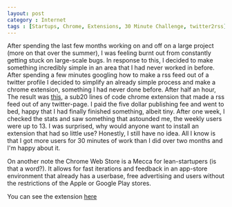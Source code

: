 ```yaml
---
layout: post
category : Internet
tags : [Startups, Chrome, Extensions, 30 Minute Challenge, twitter2rss]
---
```

After spending the last few months working on and off on a large project (more on that over the summer), I was 
feeling burnt out from constantly getting stuck on large-scale bugs. In response to this, I decided to make
something incredibly simple in an area that I had never worked in before. After spending a few minutes googling
how to make a rss feed out of a twitter profile I decided to simplify an already simple process and make a chrome
extension, something I had never done before. After half an hour, The result was <a href="https://chr
ome.google.com/webstore/detail/twitter2rss/obnmifkmfdnijcnmhacachchiikikchb" >this</a>, a sub20 lines of code
chrome extension that made a rss feed out of any twitter-page. I paid the five dollar publishing fee and went
to bed, happy that I had finally finished something, albeit tiny. After one week, I checked the stats and saw 
something that astounded me, the weekly users were up to 13. I was surprised, why would anyone want to install an
extension that had so little use? Honestly, I still have no idea. All I know is that I got more users for 30 minutes
of work than I did over two months and I'm happy about it. 

On another note the Chrome Web Store is a Mecca for lean-startupers
(is that a word?). It allows for fast iterations and feedback in an app-store environment that already has a 
userbase, free advertising and users without the restrictions of the Apple or Google Play stores. 

You can see the extension <a href="https://chr
ome.google.com/webstore/detail/twitter2rss/obnmifkmfdnijcnmhacachchiikikchb" > here </a>

